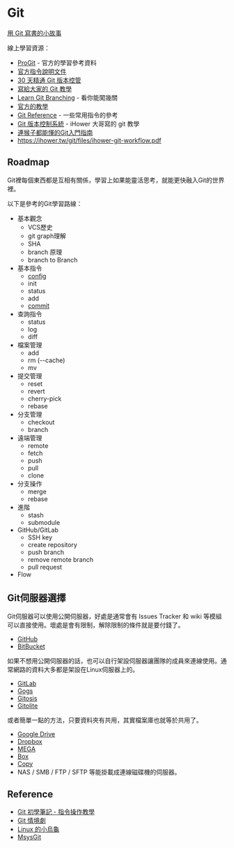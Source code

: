 Git
===

[用 Git 寫書的小故事](story.md)

線上學習資源：

  * [ProGit](http://git-scm.com/book) - 官方的學習參考資料
  * [官方指令說明文件](https://www.kernel.org/pub/software/scm/git/docs/)
  * [30 天精通 Git 版本控管](https://github.com/doggy8088/Learn-Git-in-30-days)
  * [寫給大家的 Git 教學](http://littleb.tc/slides/2012/everyone/git.html#slide-0)
  * [Learn Git Branching](http://pcottle.github.io/learnGitBranching/) - 看你能闖幾關
  * [官方的教學](https://try.github.io/levels/1/challenges/1)
  * [Git Reference](http://gitref.org/) - 一些常用指令的參考
  * [Git 版本控制系統](http://ihower.tw/git/) - iHower 大哥寫的 git 教學
  * [連猴子都能懂的Git入門指南](http://backlogtool.com/git-guide/tw/)
  * https://ihower.tw/git/files/ihower-git-workflow.pdf

Roadmap
-------

Git裡每個東西都是互相有關係，學習上如果能靈活思考，就能更快融入Git的世界裡。

以下是參考的Git學習路線：

* 基本觀念
  * VCS歷史
  * git graph理解
  * SHA
  * branch 原理
  * branch to Branch
* 基本指令
  * [config](config.md)
  * init
  * status
  * add
  * [commit](commit.md)
* 查詢指令
  * status
  * log
  * diff
* 檔案管理
  * add
  * rm (--cache)
  * mv
* 提交管理
  * reset
  * revert
  * cherry-pick
  * rebase
* 分支管理
  * checkout
  * branch
* 遠端管理
  * remote
  * fetch
  * push
  * pull
  * clone
* 分支操作
  * merge
  * rebase
* 進階
  * stash
  * submodule
* GitHub/GitLab
  * SSH key
  * create repository
  * push branch
  * remove remote branch
  * pull request
* Flow

Git伺服器選擇
-------------

Git伺服器可以使用公開伺服器，好處是通常會有 Issues Tracker 和 wiki 等模組可以直接使用。壞處是會有限制，解除限制的條件就是要付錢了。

* [GitHub](https://github.com/)
* [BitBucket](https://bitbucket.org/)

如果不想用公開伺服器的話，也可以自行架設伺服器讓團隊的成員來連線使用。通常網路的資料大多都是架設在Linux伺服器上的。

* [GitLab](https://about.gitlab.com/)
* [Gogs](https://try.gogs.io/)
* [Gitosis](http://git-scm.com/book/en/Git-on-the-Server-Gitosis)
* [Gitolite](http://git-scm.com/book/en/Git-on-the-Server-Gitolite)

或者簡單一點的方法，只要資料夾有共用，其實檔案庫也就等於共用了。

* [Google Drive](https://drive.google.com/)
* [Dropbox](https://www.dropbox.com/)
* [MEGA](https://mega.co.nz/)
* [Box](https://www.box.com/)
* [Copy](https://www.copy.com/)
* NAS / SMB / FTP / SFTP 等能掛載成連線磁碟機的伺服器。

Reference
---------

* [Git 初學筆記 - 指令操作教學](http://blog.longwin.com.tw/2009/05/git-learn-initial-command-2009/)
* [Git 情境劇](http://blog.gogojimmy.net/2012/02/29/git-scenario/)
* [Linux 的小烏龜](http://rabbitvcs.org/)
* [MsysGit](http://msysgit.github.io/)
